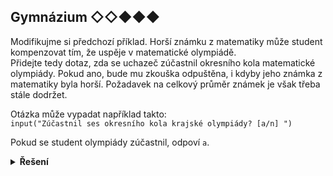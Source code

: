 ## Gymnázium ◇◇◆◆◆

Modifikujme si předchozí příklad. Horší známku z matematiky může student kompenzovat tím, že uspěje v matematické
olympiádě.  
Přidejte tedy dotaz, zda se uchazeč zúčastnil okresního kola matematické olympiády. Pokud ano, bude mu zkouška
odpuštěna, i kdyby jeho známka z matematiky byla horší. Požadavek na celkový průměr známek je však třeba stále dodržet.

Otázka může vypadat například takto:  
`input("Zúčastnil ses okresního kola krajské olympiády? [a/n] ")`

Pokud se student olympiády zúčastnil, odpoví `a`.

<details>
<summary><b>Řešení</b></summary>


```python
matematika_znamka = int(input('Zadej známku z matematiky: '))
prumer_vysvedceni = float(input('Zadej průměr z vysvědčení: '))
olympiada = input("Zúčastnil ses okresního kola krajské olympiády? [a/n] ")

if prumer_vysvedceni < 1.8 and (matematika_znamka <= 2 or olympiada == 'a'):
  print('Přijmeme vás bez přijímací zkoušky.')
else:
  print('Musíte splnit přijímací zkoušku.')
```

</details>
